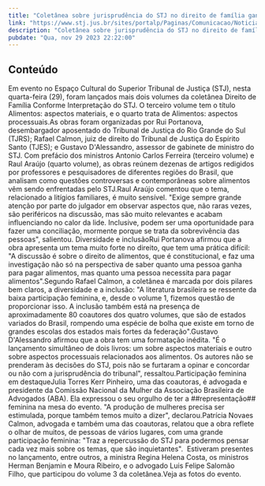 ```yaml
---
title: "Coletânea sobre jurisprudência do STJ no direito de família ganha mais dois volumes em evento no Espaço Cultural"
link: "https://www.stj.jus.br/sites/portalp/Paginas/Comunicacao/Noticias/2023/29112023-Coletanea-sobre-jurisprudencia-do-STJ-no-direito-de-familia-ganha-mais-dois-volumes-em-evento-no-Espaco-Cultural.aspx"
description: "Coletânea sobre jurisprudência do STJ no direito de família ganha mais dois volumes em evento no Espaço Cultural"
pubdate: "Qua, nov 29 2023 22:22:00"
---
```


## Conteúdo

Em evento no Espaço Cultural do Superior Tribunal de Justiça (STJ), nesta quarta-feira (29), foram lançados mais dois volumes da coletânea Direito de Família Conforme Interpretação do STJ. O terceiro volume tem o título Alimentos: aspectos materiais, e o quarto trata de Alimentos: aspectos processuais.As obras foram organizadas por Rui Portanova, desembargador aposentado do Tribunal de Justiça do Rio Grande do Sul (TJRS); Rafael Calmon, juiz de direito do Tribunal de Justiça do Espírito Santo (TJES); e Gustavo D'Alessandro, assessor de gabinete de ministro do STJ. Com prefácio dos ministros Antonio Carlos Ferreira (terceiro volume) e Raul Araújo (quarto volume), as obras reúnem dezenas de artigos redigidos por professores e pesquisadores de diferentes regiões do Brasil, que analisam como questões controversas e contemporâneas sobre alimentos vêm sendo enfrentadas pelo STJ.Raul Araújo comentou que o tema, relacionado a litígios familiares, é muito sensível. "Exige sempre grande atenção por parte do julgador em observar aspectos que, não raras vezes, são periféricos na discussão, mas são muito relevantes e acabam influenciando no calor da lide. Inclusive, podem ser uma oportunidade para fazer uma conciliação, mormente porque se trata da sobrevivência das pessoas", salientou. Diversidade e inclusãoRui Portanova afirmou que a obra apresenta um tema muito forte no direito, que tem uma prática difícil: "A discussão é sobre o direito de alimentos, que é constitucional, e faz uma investigação não só na perspectiva de saber quanto uma pessoa ganha para pagar alimentos, mas quanto uma pessoa necessita para pagar alimentos".Segundo Rafael Calmon, a coletânea é marcada por dois pilares bem claros, a diversidade e a inclusão: "A literatura brasileira se ressente da baixa participação feminina, e, desde o volume 1, fizemos questão de proporcionar isso. A inclusão também está na presença de aproximadamente 80 coautores dos quatro volumes, que são de estados variados do Brasil, rompendo uma espécie de bolha que existe em torno de grandes escolas dos estados mais fortes da federação".Gustavo D'Alessandro afirmou que a obra tem uma formatação inédita. "É o lançamento simultâneo de dois livros: um sobre aspectos materiais e outro sobre aspectos processuais relacionados aos alimentos. Os autores não se prenderam às decisões do STJ, pois não se furtaram a opinar e concordar ou não com a jurisprudência do tribunal", ressaltou.Participação feminina em destaqueJulia Torres Kerr Pinheiro, uma das coautoras, é advogada e presidente da Comissão Nacional da Mulher da Associação Brasileira de Advogados (ABA). Ela expressou o seu orgulho de ter a ##representação## feminina na mesa do evento. "A produção de mulheres precisa ser estimulada, porque também temos muito a dizer", declarou.Patrícia Novaes Calmon, advogada e também uma das coautoras, relatou que a obra reflete o olhar de muitos, de pessoas de vários lugares, com uma grande participação feminina: "Traz a repercussão do STJ para podermos pensar cada vez mais sobre os temas, que são inquietantes".  Estiveram presentes no lançamento, entre outros, a ministra Regina Helena Costa, os ministros Herman Benjamin e Moura Ribeiro, e o advogado Luis Felipe Salomão Filho, que participou do volume 3 da coletânea.Veja as fotos do evento.
